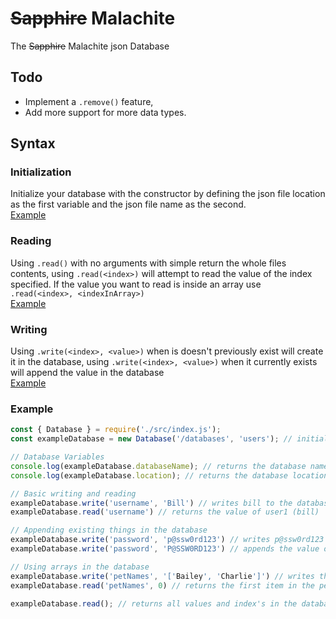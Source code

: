 # ~~Sapphire~~ Malachite
The ~~Sapphire~~ Malachite json Database

## Todo
- Implement a `.remove()` feature,
- Add more support for more data types.



## Syntax
### Initialization
Initialize your database with the constructor by defining the json file location as the first variable and the json file name as the second.<br>[Example](#example)

### Reading
Using `.read()` with no arguments with simple return the whole files contents, using `.read(<index>)` will attempt to read the value of the index specified. If the value you want to read is inside an array use `.read(<index>, <indexInArray>)`<br>[Example](#example)

### Writing
Using `.write(<index>, <value>)` when is doesn't previously exist will create it in the database, using `.write(<index>, <value>)` when it currently exists will append the value in the database<br>[Example](#example)

### Example
``` js
const { Database } = require('./src/index.js');
const exampleDatabase = new Database('/databases', 'users'); // initialises the database

// Database Variables
console.log(exampleDatabase.databaseName); // returns the database name
console.log(exampleDatabase.location); // returns the database location

// Basic writing and reading
exampleDatabase.write('username', 'Bill') // writes bill to the database with username as the index
exampleDatabase.read('username') // returns the value of user1 (bill)

// Appending existing things in the database
exampleDatabase.write('password', 'p@ssw0rd123') // writes p@ssw0rd123 to the database with password as the index
exampleDatabase.write('password', 'P@SSW0RD123') // appends the value of password to P@SSW0RD123

// Using arrays in the database
exampleDatabase.write('petNames', '['Bailey', 'Charlie']') // writes the petNames array to the database with petNames as the index
exampleDatabase.read('petNames', 0) // returns the first item in the petNames array

exampleDatabase.read(); // returns all values and index's in the database
```
